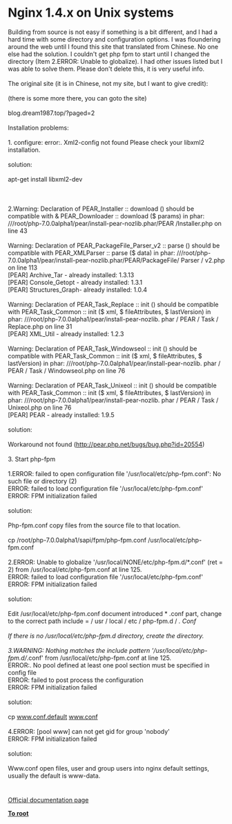 # Nginx 1.4.x on Unix systems



Building from source is not easy if something is a bit different, and I had a hard time with some directory and configuration options. I was floundering around the web until I found this site that translated from Chinese. No one else had the solution.  I couldn&apos;t get php fpm to start until I changed the directory (Item 2.ERROR: Unable to globalize). I had other issues listed but I was able to solve them. Please don&apos;t delete this, it is very useful info.<br><br>The original site  (it is in Chinese, not my site, but I want to give credit):<br><br>(there is some more there, you can goto the site)<br><br>blog.dream1987.top/?paged=2<br><br>Installation problems:<br><br>1. configure: error:. Xml2-config not found Please check your libxml2 installation.<br><br>solution:<br><br>apt-get install libxml2-dev<br><br> <br><br>2.Warning: Declaration of PEAR_Installer :: download () should be compatible with &amp; PEAR_Downloader :: download ($ params) in phar: ///root/php-7.0.0alpha1/pear/install-pear-nozlib.phar/PEAR /Installer.php on line 43<br><br>Warning: Declaration of PEAR_PackageFile_Parser_v2 :: parse () should be compatible with PEAR_XMLParser :: parse ($ data) in phar: ///root/php-7.0.0alpha1/pear/install-pear-nozlib.phar/PEAR/PackageFile/ Parser / v2.php on line 113 <br>[PEAR] Archive_Tar - already installed: 1.3.13 <br>[PEAR] Console_Getopt - already installed: 1.3.1 <br>[PEAR] Structures_Graph- already installed: 1.0.4<br><br>Warning: Declaration of PEAR_Task_Replace :: init () should be compatible with PEAR_Task_Common :: init ($ xml, $ fileAttributes, $ lastVersion) in phar: ///root/php-7.0.0alpha1/pear/install-pear-nozlib. phar / PEAR / Task / Replace.php on line 31 <br>[PEAR] XML_Util - already installed: 1.2.3<br><br>Warning: Declaration of PEAR_Task_Windowseol :: init () should be compatible with PEAR_Task_Common :: init ($ xml, $ fileAttributes, $ lastVersion) in phar: ///root/php-7.0.0alpha1/pear/install-pear-nozlib. phar / PEAR / Task / Windowseol.php on line 76<br><br>Warning: Declaration of PEAR_Task_Unixeol :: init () should be compatible with PEAR_Task_Common :: init ($ xml, $ fileAttributes, $ lastVersion) in phar: ///root/php-7.0.0alpha1/pear/install-pear-nozlib. phar / PEAR / Task / Unixeol.php on line 76 <br>[PEAR] PEAR - already installed: 1.9.5<br><br>solution:<br><br>Workaround not found (http://pear.php.net/bugs/bug.php?id=20554)<br><br>3. Start php-fpm<br><br>1.ERROR: failed to open configuration file &apos;/usr/local/etc/php-fpm.conf&apos;: No such file or directory (2) <br>ERROR: failed to load configuration file &apos;/usr/local/etc/php-fpm.conf&apos; <br>ERROR: FPM initialization failed<br><br>solution:<br><br>Php-fpm.conf copy files from the source file to that location.<br><br>cp /root/php-7.0.0alpha1/sapi/fpm/php-fpm.conf /usr/local/etc/php-fpm.conf<br><br>2.ERROR: Unable to globalize &apos;/usr/local/NONE/etc/php-fpm.d/*.conf&apos; (ret = 2) from /usr/local/etc/php-fpm.conf at line 125. <br>ERROR: failed to load configuration file &apos;/usr/local/etc/php-fpm.conf&apos; <br>ERROR: FPM initialization failed<br><br>solution:<br><br>Edit /usr/local/etc/php-fpm.conf document introduced * .conf part, change to the correct path include = / usr / local / etc / php-fpm.d / *. Conf<br><br>If there is no /usr/local/etc/php-fpm.d directory, create the directory.<br><br>3.WARNING: Nothing matches the include pattern &apos;/usr/local/etc/php-fpm.d/*.conf&apos; from /usr/local/etc/php-fpm.conf at line 125. <br>ERROR:. No pool defined at least one pool section must be specified in config file <br>ERROR: failed to post process the configuration <br>ERROR: FPM initialization failed<br><br>solution:<br><br>cp www.conf.default www.conf<br><br>4.ERROR: [pool www] can not get gid for group &apos;nobody&apos; <br>ERROR: FPM initialization failed<br><br>solution:<br><br>Www.conf open files, user and group users into nginx default settings, usually the default is www-data.  

#

[Official documentation page](https://www.php.net/manual/en/install.unix.nginx.php)

**[To root](/README.md)**